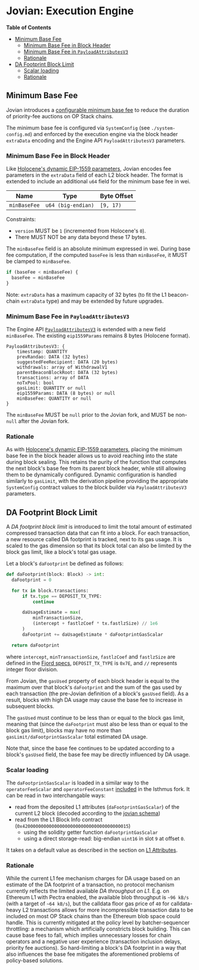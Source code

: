 # Jovian: Execution Engine

<!-- START doctoc generated TOC please keep comment here to allow auto update -->
<!-- DON'T EDIT THIS SECTION, INSTEAD RE-RUN doctoc TO UPDATE -->
**Table of Contents**

- [Minimum Base Fee](#minimum-base-fee)
  - [Minimum Base Fee in Block Header](#minimum-base-fee-in-block-header)
  - [Minimum Base Fee in `PayloadAttributesV3`](#minimum-base-fee-in-payloadattributesv3)
  - [Rationale](#rationale)
- [DA Footprint Block Limit](#da-footprint-block-limit)
  - [Scalar loading](#scalar-loading)
  - [Rationale](#rationale-1)

<!-- END doctoc generated TOC please keep comment here to allow auto update -->

## Minimum Base Fee

Jovian introduces a
[configurable minimum base fee](https://github.com/ethereum-optimism/design-docs/blob/main/protocol/minimum-base-fee.md)
to reduce the duration of priority-fee auctions on OP Stack chains.

The minimum base fee is configured via `SystemConfig` (see `./system-config.md`) and enforced by the execution engine
via the block header `extraData` encoding and the Engine API `PayloadAttributesV3` parameters.

### Minimum Base Fee in Block Header

Like [Holocene's dynamic EIP-1559 parameters](../holocene/exec-engine.md#dynamic-eip-1559-parameters), Jovian encodes
fee parameters in the `extraData` field of each L2 block header. The format is extended to include an additional
`u64` field for the minimum base fee in wei.

| Name                | Type               | Byte Offset |
| ------------------- | ------------------ | ----------- |
| `minBaseFee`        | `u64 (big-endian)` | `[9, 17)`   |

Constraints:

- `version` MUST be `1` (incremented from Holocene's `0`).
- There MUST NOT be any data beyond these 17 bytes.

The `minBaseFee` field is an absolute minimum expressed in wei. During base fee computation, if the
computed `baseFee` is less than `minBaseFee`, it MUST be clamped to `minBaseFee`.

```javascript
if (baseFee < minBaseFee) {
  baseFee = minBaseFee
}
```

Note: `extraData` has a maximum capacity of 32 bytes (to fit the L1 beacon-chain `extraData` type) and may be
extended by future upgrades.

### Minimum Base Fee in `PayloadAttributesV3`

The Engine API [`PayloadAttributesV3`](../exec-engine.md#extended-payloadattributesv3) is extended with a new
field `minBaseFee`. The existing `eip1559Params` remains 8 bytes (Holocene format).

```text
PayloadAttributesV3: {
    timestamp: QUANTITY
    prevRandao: DATA (32 bytes)
    suggestedFeeRecipient: DATA (20 bytes)
    withdrawals: array of WithdrawalV1
    parentBeaconBlockRoot: DATA (32 bytes)
    transactions: array of DATA
    noTxPool: bool
    gasLimit: QUANTITY or null
    eip1559Params: DATA (8 bytes) or null
    minBaseFee: QUANTITY or null
}
```

The `minBaseFee` MUST be `null` prior to the Jovian fork, and MUST be non-`null` after the Jovian fork.

### Rationale

As with [Holocene's dynamic EIP-1559 parameters](../holocene/exec-engine.md#rationale), placing the
minimum base fee in the block header allows us to avoid reaching into the state during block sealing.
This retains the purity of the function that computes the next block's base fee from its parent block
header, while still allowing them to be dynamically configured. Dynamic configuration is handled
similarly to `gasLimit`, with the derivation pipeline providing the appropriate `SystemConfig`
contract values to the block builder via `PayloadAttributesV3` parameters.

## DA Footprint Block Limit

A _DA footprint block limit_ is introduced to limit the total amount of estimated compressed
transaction data that can fit into a block.
For each transaction, a new resource called DA footprint is tracked, next to its gas usage.
It is scaled to the gas dimension so that its block total can also be limited by
the block gas limit, like a block's total gas usage.

Let a block's `daFootprint` be defined as follows:

```python
def daFootprint(block: Block) -> int:
  daFootprint = 0

  for tx in block.transactions:
      if tx.type == DEPOSIT_TX_TYPE:
          continue

      daUsageEstimate = max(
          minTransactionSize,
          (intercept + fastlzCoef * tx.fastlzSize) // 1e6
      )
      daFootprint += daUsageEstimate * daFootprintGasScalar

  return daFootprint 
```

where `intercept`, `minTransactionSize`, `fastlzCoef` and `fastlzSize`
are defined in the [Fjord specs](../fjord/exec-engine.md), `DEPOSIT_TX_TYPE` is `0x7E`,
and `//` represents integer floor division.

From Jovian, the `gasUsed` property of each block header is equal to the maximum over
that block's `daFootprint` and the sum of the gas used by each transaction
(the pre-Jovian definition of a block's `gasUsed` field).
As a result, blocks with high DA usage may cause the base fee to increase in subsequent blocks.

The `gasUsed` must continue to be less than or equal to the block gas limit, meaning that
(since the `daFootprint` must also be less than or equal to the block gas limit),
blocks may have no more than `gasLimit/daFootprintGasScalar` total estimated DA usage.

Note that, since the base fee continues to be updated according to a block's `gasUsed` field, the base fee may be
directly influenced by DA usage.

### Scalar loading

The `daFootprintGasScalar` is loaded in a similar way to the `operatorFeeScalar` and `operatorFeeConstant`
[included](../isthmus/exec-engine.md#operator-fee) in the Isthmus fork. It can be read in two interchangable ways:

- read from the deposited L1 attributes (`daFootprintGasScalar`) of the current L2 block
(decoded according to the [jovian schema](./l1-attributes.md))
- read from the L1 Block Info contract (`0x4200000000000000000000000000000000000015`)
  - using the solidity getter function `daFootprintGasScalar`
  - using a direct storage-read: big-endian `uint16` in slot `9` at offset `0`.

It takes on a default value as described in the section on [L1 Attributes](./l1-attributes.md).

### Rationale

While the current L1 fee mechanism charges for DA usage based on an estimate of the DA footprint of a transaction, no
protocol mechanism currently reflects the limited available _DA throughput on L1_. E.g. on Ethereum L1 with Pectra
enabled, the available blob throughput is `~96 kB/s` (with a target of `~64 kB/s`), but the calldata floor gas price of
`40` for calldata-heavy L2 transactions allows for more incompressible transaction data to be included on most OP Stack
chains than the Ethereum blob space could handle. This is currently mitigated at the policy level by batcher-sequencer
throttling: a mechanism which artificially constricts block building. This can cause base fees to fall, which implies
unnecessary losses for chain operators and a negative user experience (transaction inclusion delays, priority fee
auctions). So hard-limiting a block's DA footprint in a way that also influences the base fee mitigates the
aforementioned problems of policy-based solutions.
